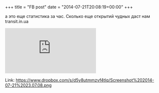 +++
title = "FB post"
date = "2014-07-21T20:08:19+00:00"
+++

а это еще статистика за час. Сколько еще открытий чудных даст нам transit.in.ua


![Photo](https://external.xx.fbcdn.net/safe_image.php?d=AQAQmVnb9c83tcnt&w=130&h=130&url=https%3A%2F%2Fphotos-3.dropbox.com%2Ft%2F0%2FAADpVl-Pxuc6k_6Gf56XsUZ_hoqSQIACg-UNVRui3l2DTA%2F12%2F161312803%2Fpng%2F320x320%2F1%2F_%2F0%2F2%2FScreenshot%25202014-07-21%252023.07.08.png%2F9CYoldv4R1v-Pcd4Z5jVpeIeFCUIrety855ZPtPyNOQ&cfs=1&_nc_hash=AQBvkIulcEgTFoMy)


Link: https://www.dropbox.com/s/d5y8utmmzvf4tlq/Screenshot%202014-07-21%2023.07.08.png
